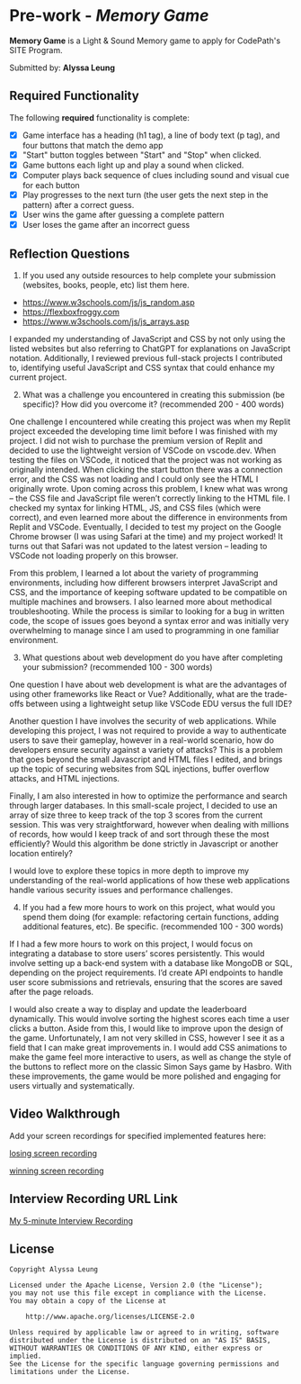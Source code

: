 # Pre-work - *Memory Game*

**Memory Game** is a Light & Sound Memory game to apply for CodePath's SITE Program. 

Submitted by: **Alyssa Leung**


## Required Functionality

The following **required** functionality is complete:

* [x] Game interface has a heading (h1 tag), a line of body text (p tag), and four buttons that match the demo app
* [x] "Start" button toggles between "Start" and "Stop" when clicked. 
* [x] Game buttons each light up and play a sound when clicked. 
* [x] Computer plays back sequence of clues including sound and visual cue for each button
* [x] Play progresses to the next turn (the user gets the next step in the pattern) after a correct guess. 
* [x] User wins the game after guessing a complete pattern
* [x] User loses the game after an incorrect guess

## Reflection Questions
1. If you used any outside resources to help complete your submission (websites, books, people, etc) list them here. 
- https://www.w3schools.com/js/js_random.asp
- https://flexboxfroggy.com
- https://www.w3schools.com/js/js_arrays.asp

I expanded my understanding of JavaScript and CSS by not only using the listed websites but also referring to ChatGPT for explanations on JavaScript notation. Additionally, I reviewed previous full-stack projects I contributed to, identifying useful JavaScript and CSS syntax that could enhance my current project.

2. What was a challenge you encountered in creating this submission (be specific)? How did you overcome it? (recommended 200 - 400 words) 

One challenge I encountered while creating this project was when my Replit project exceeded the developing time limit before I was finished with my project. I did not wish to purchase the premium version of Replit and decided to use the lightweight version of VSCode on vscode.dev. When testing the files on VSCode, it noticed that the project was not working as originally intended. When clicking the start button there was a connection error, and the CSS was not loading and I could only see the HTML I originally wrote. Upon coming across this problem, I knew what was wrong – the CSS file and JavaScript file weren’t correctly linking to the HTML file. I checked my syntax for linking HTML, JS, and CSS files (which were correct), and even learned more about the difference in environments from Replit and VSCode. Eventually, I decided to test my project on the Google Chrome browser (I was using Safari at the time) and my project worked! It turns out that Safari was not updated to the latest version – leading to VSCode not loading properly on this browser. 

From this problem, I learned a lot about the variety of programming environments, including how different browsers interpret JavaScript and CSS, and the importance of keeping software updated to be compatible on multiple machines and browsers. I also learned more about methodical troubleshooting. While the process is similar to looking for a bug in written code, the scope of issues goes beyond a syntax error and was initially very overwhelming to manage since I am used to programming in one familiar environment. 


3. What questions about web development do you have after completing your submission? (recommended 100 - 300 words) 

One question I have about web development is what are the advantages of using other frameworks like React or Vue? Additionally, what are the trade-offs between using a lightweight setup like VSCode EDU versus the full IDE?

Another question I have involves the security of web applications. While developing this project, I was not required to provide a way to authenticate users to save their gameplay, however in a real-world scenario, how do developers ensure security against a variety of attacks? This is a problem that goes beyond the small Javascript and HTML files I edited, and brings up the topic of securing websites from SQL injections, buffer overflow attacks, and HTML injections.

Finally, I am also interested in how to optimize the performance and search through larger databases. In this small-scale project, I decided to use an array of size three to keep track of the top 3 scores from the current session. This was very straightforward, however when dealing with millions of records, how would I keep track of and sort through these the most efficiently? Would this algorithm be done strictly in Javascript or another location entirely?

I would love to explore these topics in more depth to improve my understanding of the real-world applications of how these web applications handle various security issues and performance challenges.


4. If you had a few more hours to work on this project, what would you spend them doing (for example: refactoring certain functions, adding additional features, etc). Be specific. (recommended 100 - 300 words) 

If I had a few more hours to work on this project, I would focus on integrating a database to store users’ scores persistently. This would involve setting up a back-end system with a database like MongoDB or SQL, depending on the project requirements. I’d create API endpoints to handle user score submissions and retrievals, ensuring that the scores are saved after the page reloads. 

I would also create a way to display and update the leaderboard dynamically. This would involve sorting the highest scores each time a user clicks a button. Aside from this, I would like to improve upon the design of the game. Unfortunately, I am not very skilled in CSS, however I see it as a field that I can make great improvements in. I would add CSS animations to make the game feel more interactive to users, as well as change the style of the buttons to reflect more on the classic Simon Says game by Hasbro.
With these improvements, the game would be more polished and engaging for users virtually and systematically.


## Video Walkthrough 

Add your screen recordings for specified implemented features here:

[losing screen recording](https://www.loom.com/share/f1496bca22c149e4a9505c376e05e682?sid=23a101df-1646-477d-9149-ad71c99b714a)

[winning screen recording](https://www.loom.com/share/f61cf43dee444e6eb88b7a336efb9cfb?sid=5378fced-51b4-4a29-ac79-85538bddc972)

## Interview Recording URL Link

[My 5-minute Interview Recording](https://www.loom.com/share/0875348af6a6439380ce1c3fb185713c?sid=04769219-1e2b-4496-89ed-c1785521a5c3)


## License

    Copyright Alyssa Leung

    Licensed under the Apache License, Version 2.0 (the "License");
    you may not use this file except in compliance with the License.
    You may obtain a copy of the License at

        http://www.apache.org/licenses/LICENSE-2.0

    Unless required by applicable law or agreed to in writing, software
    distributed under the License is distributed on an "AS IS" BASIS,
    WITHOUT WARRANTIES OR CONDITIONS OF ANY KIND, either express or implied.
    See the License for the specific language governing permissions and
    limitations under the License.
